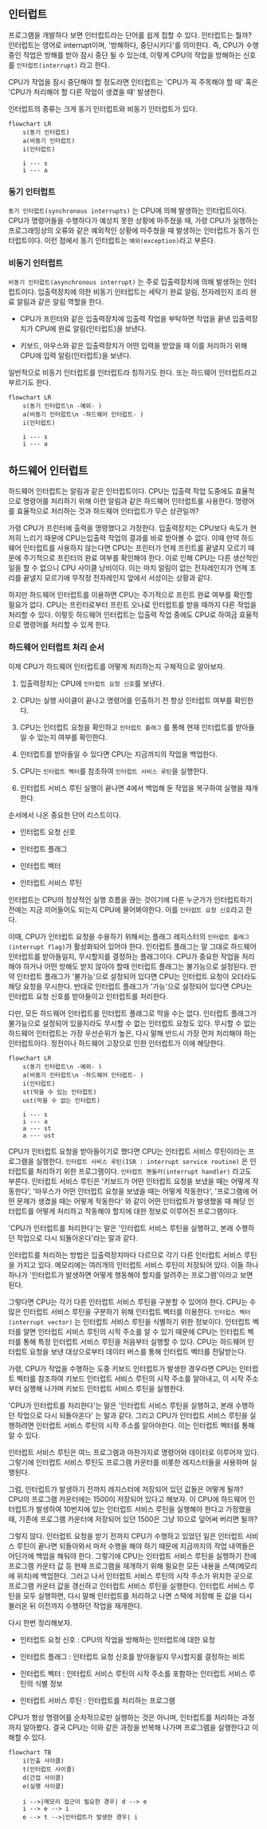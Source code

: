 ## 인터럽트

프로그램을 개발하다 보면 인터럽트라는 단어를 쉽게 접할 수 있다. 인터럽트는 뭘까? 인터럽트는 영어로 interrupt이며, '방해하다, 중단시키다'를 의미한다. 즉, CPU가 수행 중인 작업은 방해를 받아 잠시 중단 될 수 있는데, 이렇게 CPU의 작업을 방해하는 신호를 `인터럽트(interrupt)` 라고 한다.

CPU가 작업을 잠시 중단해야 할 정도라면 인터럽트는 'CPU가 꼭 주목해야 할 때' 혹은 'CPU가 처리해야 할 다른 작업이 생겼을 때' 발생한다.

인터럽트의 종류는 크게 동기 인터럽트와 비동기 인터럽트가 있다.

```mermaid
flowchart LR
	s(동기 인터럽트)
	a(비동기 인터럽트)
	i(인터럽트)
	
	i --- s
	i --- a
```

### 동기 인터럽트

`동기 인터럽트(synchronous interrupts)` 는 CPU에 의해 발생하는 인터럽트이다. CPU가 명령어들을 수행하다가 예상치 못한 상황에 마주쳤을 때, 가령 CPU가 실행하는 프로그래밍상의 오류와 같은 예외적인 상황에 마주쳤을 때 발생하는 인터럽트가 동기 인터럽트이다. 이런 점에서 동기 인터럽트는 `예외(exception)`라고 부른다.

### 비동기 인터럽트

`비동기 인터럽트(asynchronous interrupt)` 는 주로 입출력장치에 의해 발생하는 인터럽트이다. 입출력장치에 의한 비동기 인터럽트는 세탁기 완료 알림, 전자레인지 조리 완료 알림과 같은 알림 역할을 한다.

- CPU가 프린터와 같은 입출력장치에 입출력 작업을 부탁하면 작업을 끝낸 입출력장치가 CPU에 완료 알림(인터럽트)을 보낸다.
    
- 키보드, 마우스와 같은 입출력장치가 어떤 입력을 받았을 때 이를 처리하기 위해 CPU에 입력 알림(인터럽트)을 보낸다.
    

일반적으로 비동기 인터럽트를 인터럽트라 칭하기도 한다. 또는 하드웨어 인터럽트라고 부르기도 한다.

```mermaid
flowchart LR
	s(동기 인터럽트\n -예외- )
	a(비동기 인터럽트\n -하드웨어 인터럽트- )
	i(인터럽트)
	
	i --- s
	i --- a
```

## 하드웨어 인터럽트

하드웨어 인터럽트는 알림과 같은 인터럽트이다. CPU는 입출력 작업 도중에도 효율적으로 명령어를 처리하기 위해 이런 알림과 같은 하드웨어 인터럽트를 사용한다. 명령어를 효율적으로 처리하는 것과 하드웨어 인터럽트가 무슨 상관일까?

가령 CPU가 프린터에 출력을 명령했다고 가정한다. 입출력장치는 CPU보다 속도가 현저히 느리기 때문에 CPU는입출력 작업의 결과를 바로 받아볼 수 없다. 이때 만약 하드웨어 인터럽트를 사용하지 않는다면 CPU는 프린터가 언제 프린트를 끝낼지 모르기 때문에 주기적으로 프린터의 완료 여부를 확인해야 한다. 이로 인해 CPU는 다른 생산적인 일을 할 수 없으니 CPU 사이클 낭비이다. 이는 마치 알림이 없는 전자레인지가 언제 조리를 끝낼지 모르기에 무작정 전자레인지 앞에서 서성이는 상황과 같다.

하지만 하드웨어 인터럽트를 이용하면 CPU는 주기적으로 프린트 완료 여부를 확인할 필요가 없다. CPU는 프린터로부터 프린트 오나료 인터럽트를 받을 때까지 다른 작업을 처리할 수 있다. 이렇듯 하드웨어 인터럽트는 입출력 작업 중에도 CPU로 하여금 효율적으로 명령어를 처리할 수 있게 한다.

### 하드웨어 인터럽트 처리 순서

이제 CPU가 하드웨어 인터럽트를 어떻게 처리하는지 구체적으로 알아보자.

1. 입출력장치는 CPU에 `인터럽트 요청 신호`를 보낸다.
    
2. CPU는 실행 사이클이 끝나고 명령어를 인출하기 전 항상 인터럽트 여부를 확인한다.
    
3. CPU는 인터럽트 요청을 확인하고 `인터럽트 플래그` 를 통해 현재 인터럽트를 받아들일 수 있는지 여부를 확인한다.
    
4. 인터럽트를 받아들일 수 있다면 CPU는 지금까지의 작업을 백업한다.
    
5. CPU는 `인터럽트 벡터`를 참조하여 `인터럽트 서비스 루틴`을 실행한다.
    
6. 인터럽트 서비스 루틴 실행이 끝나면 4에서 백업해 둔 작업을 복구하여 실행을 재개한다.
    

순서에서 나온 중요한 단어 리스트이다.

- 인터럽트 요청 신호
    
- 인터럽트 플래그
    
- 인터럽트 벡터
    
- 인터럽트 서비스 루틴
    

인터럽트는 CPU의 정상적인 실행 흐름을 끊는 것이기에 다른 누군가가 인터럽트하기 전에는 지금 끼어들어도 되는지 CPU에 물어봐야한다. 이를 `인터럽트 요청 신호`라고 한다.

이때, CPU가 인터럽트 요청을 수용하기 위해서는 플래그 레지스터의 `인터럽트 플래그(interrupt flag)`가 활성화되어 있어야 한다. 인터럽트 플래그는 말 그대로 하드웨어 인터럽트를 받아들일지, 무시할지를 결정하는 플래그이다. CPU가 중요한 작업을 처리해야 하거나 어떤 방해도 받지 않아야 할때 인터럽트 플래그는 불가능으로 설정된다. 만약 인터럽트 플래그가 '불가능'으로 설정되어 있다면 CPU는 인터럽트 요청이 오더라도 해당 요청을 무시한다. 반대로 인터럽트 플래그가 '가능'으로 설정되어 있다면 CPU는 인터럽트 요청 신호를 받아들이고 인터럽트를 처리한다.

다만, 모든 하드웨어 인터럽트를 인터럽트 플래그로 막을 수는 없다. 인터럽트 플래그가 불가능으로 설정되어 있을지라도 무시할 수 없는 인터럽트 요청도 있다. 무시할 수 없는 하드웨어 인터럽트는 가장 우선순위가 높은, 다시 말해 반드시 가장 먼저 처리해야 하는 인터럽트이다. 정전이나 하드웨어 고장으로 인한 인터럽트가 이에 해당한다.

```mermaid
flowchart LR
	s(동기 인터럽트\n -예외- )
	a(비동기 인터럽트\n -하드웨어 인터럽트- )
	i(인터럽트)
	st(막을 수 있는 인터럽트)
	ust(막을 수 없는 인터럽트)
	
	i --- s
	i --- a
	a --- st
	a --- ust
```

CPU가 인터럽트 요청을 받아들이기로 했다면 CPU는 인터럽트 서비스 루틴이라는 프로그램을 실행한다. `인터럽트 서비스 루틴(ISR : interrupt service routine)` 은 인터럽트를 처리하기 위한 프로그램이다. `인터럽트 핸들러(interrupt handler)` 라고도 부른다. 인터럽트 서비스 루틴은 '키보드가 어떤 인터럽트 요청을 보냈을 때는 어떻게 작동한다', '마우스가 어떤 인터럽트 요청을 보냈을 때는 어떻게 작동한다', '프로그램에 어떤 문제가 생겼을 때는 어떻게 작동한다' 와 같이 어떤 인터럽트가 발생했을 때 해당 인터럽트를 어떻게 처리하고 작동해야 할지에 대한 정보로 이루어진 프로그램이다.

'CPU가 인터럽트를 처리한다'는 말은 '인터럽트 서비스 루틴을 실행하고, 본래 수행하던 작업으로 다시 되돌아온다'라는 말과 같다.

인터럽트를 처리하는 방법은 입출력장치마다 다르므로 각기 다른 인터럽트 서비스 루틴을 가지고 있다. 메모리에는 여러개의 인터럽트 서비스 루틴이 저장되어 있다. 이들 하나하나가 '인터럽트가 발생하면 어떻게 행동해야 할지를 알려주는 프로그램'이라고 보면 된다.

그렇다면 CPU는 각기 다른 인터럽트 서비스 루틴을 구분할 수 있어야 한다. CPU는 수많은 인터럽트 서비스 루틴을 구분하기 위해 인터럽트 벡터를 이용한다. `인터럽스 벡터(interrupt vector)` 는 인터럽트 서비스 루틴을 식별하기 위한 정보이다. 인터럽트 벡터를 알면 인터럽트 서비스 루틴의 시작 주소를 알 수 있기 때문에 CPU는 인터럽트 벡터를 통해 특정 인터럽트 서비스 루틴을 처음부터 실행할 수 있다. CPU는 하드웨어 인터럽트 요청을 보낸 대상으로부터 데이터 버스를 통해 인터럽트 벡터를 전달받는다.

가령, CPU가 작업을 수행하는 도중 키보드 인터럽트가 발생한 경우라면 CPU는 인터럽트 벡터를 참조하여 키보드 인터럽트 서비스 루틴의 시작 주소를 알아내고, 이 시작 주소부터 실행해 나가며 키보드 인터럽트 서비스 루틴을 실행한다.

'CPU가 인터럽트를 처리한다'는 말은 '인터럽트 서비스 루틴을 실행하고, 본래 수행하던 작업으로 다시 되돌아온다' 는 말과 같다. 그리고 CPU가 인터럽트 서비스 루틴을 실행하려면 인터럽트 서비스 루틴의 시작 주소를 알아야한다. 이는 인터럽트 벡터를 통해 알 수 있다.

인터럽트 서비스 루틴은 여느 프로그램과 마찬가지로 명령어와 데이터로 이루어져 있다. 그렇기에 인터럽트 서비스 루틴도 프로그램 카운터를 비롯한 레지스터들을 사용하며 실행된다.

그럼, 인터럽트가 발생하기 전까지 레지스터에 저장되어 있던 값들은 어떻게 될까? CPU의 프로그램 카운터에는 1500이 저장되어 있다고 해보자. 이 CPU에 하드웨어 인터럽트가 발생하여 10번지에 있는 인터럽트 서비스 루틴을 실행해야 한다고 가정했을 때, 기존에 프로그램 카운터에 저장되어 있던 1500은 그냥 10으로 덮어써 버리면 될까?

그렇지 않다. 인터럽트 요청을 받기 전까지 CPU가 수행하고 있었던 일은 인터럽트 서비스 루틴이 끝나면 되돌아와서 마저 수행을 해야 하기 때문에 지금까지의 작업 내역들은 어딘가에 백업을 해둬야 한다. 그렇기에 CPU는 인터럽트 서비스 루틴을 실행하기 전에 프로그램 카운터 값 등 현재 프로그램을 재개하기 위해 필요한 모든 내용을 스택(메모리에 위치)에 백업한다. 그러고 나서 인터럽트 서비스 루틴의 시작 주소가 위치한 곳으로 프로그램 카운터 값을 갱신하고 인터럽트 서비스 루틴을 실행한다. 인터럽트 서비스 루틴을 모두 실행하면, 다시 말해 인터럽트를 처리하고 나면 스택에 저장해 둔 값을 다시 불러온 뒤 이전까지 수행하던 작업을 재개한다.

다시 한번 정리해보자.

- 인터럽트 요청 신호 : CPU의 작업을 방해하는 인터럽트에 대한 요청
    
- 인터럽트 플래그 : 인터럽트 요청 신호를 받아들일지 무시할지를 결정하는 비트
    
- 인터럽트 벡터 : 인터럽트 서비스 루틴의 시작 주소를 포함하는 인터럽트 서비스 루틴의 식별 정보
    
- 인터럽트 서비스 루틴 : 인터럽트를 처리하는 프로그램
    

CPU가 항상 명령어를 순차적으로만 실행하는 것은 아니며, 인터럽트를 처리하는 과정까지 알아봤다. 결국 CPU는 이와 같은 과정을 반복해 나가며 프로그램을 실행한다고 이해할 수 있다.

```mermaid
flowchart TB
	i(인출 사이클)
	t(인터럽트 사이클)
    d(간접 사이클)
	e(실행 사이클)

	i -->|메모리 접근이 필요한 경우| d --> e
	i --> e --> i
	e --> t -->|인터럽트가 발생한 경우| i
```